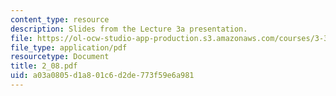 ```yaml
---
content_type: resource
description: Slides from the Lecture 3a presentation.
file: https://ol-ocw-studio-app-production.s3.amazonaws.com/courses/3-320-atomistic-computer-modeling-of-materials-sma-5107-spring-2005/a03a0805d1a801c6d2de773f59e6a981_2_08.pdf
file_type: application/pdf
resourcetype: Document
title: 2_08.pdf
uid: a03a0805-d1a8-01c6-d2de-773f59e6a981
---
```

